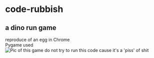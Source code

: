 # code-rubbish
## a dino run game
reproduce of an egg in Chrome  
Pygame used  
![Pic of this game](\\imgs\\header.png)
do not try to run this code cause it's a 'piss' of shit  
